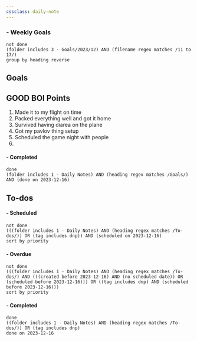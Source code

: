 ```yaml
---
cssclass: daily-note
---
```

### - Weekly Goals
```tasks
not done
(folder includes 3 - Goals/2023/12) AND (filename regex matches /11 to 17/)
group by heading reverse
```
## Goals
## GOOD BOI Points
1. Made it to my flight on time
2. Packed everything well and got it home
3. Survived having diarea on the plane
4. Got my pavlov thing setup
5. Scheduled the game night with people
6. 
#### - Completed
```tasks
done
(folder includes 1 - Daily Notes) AND (heading regex matches /Goals/) AND (done on 2023-12-16)
```
## To-dos

#### - Scheduled
```tasks
not done
(((folder includes 1 - Daily Notes) AND (heading regex matches /To-dos/)) OR (tag includes dnp)) AND (scheduled on 2023-12-16)
sort by priority
```
#### - Overdue
```tasks
not done
(((folder includes 1 - Daily Notes) AND (heading regex matches /To-dos/) AND (((created before 2023-12-16) AND (no scheduled date)) OR (scheduled before 2023-12-16))) OR ((tag includes dnp) AND (scheduled before 2023-12-16)))
sort by priority
```
#### - Completed
```tasks
done
((folder includes 1 - Daily Notes) AND (heading regex matches /To-dos/)) OR (tag includes dnp)
done on 2023-12-16
```

